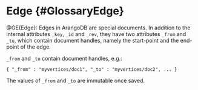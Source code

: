 Edge {#GlossaryEdge}
====================

@GE{Edge}: Edges in ArangoDB are special documents. In addition to the
internal attributes `_key`, `_id` and `_rev`, they have two attributes
`_from` and `_to`, which contain document handles, namely the
start-point and the end-point of the edge.

`_from` and `_to` contain document handles, e.g.:

    { "_from" : "myvertices/doc1", "_to" : "myvertices/doc2", ... } 

The values of `_from` and `_to` are immutable once saved.

